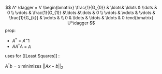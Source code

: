 $$ 
A^ \dagger = V 
\begin{bmatrix}
\frac{1}{G_{0}} & \ldots& \ldots & \ldots &  0 \\
\vdots & \frac{1}{G_{1}} &\ldots &\ldots &  0 \\
\vdots & \vdots & \vdots & \frac{1}{G_{k}} & \vdots &  \\
0 & \ldots  &   \ldots  & \ldots  & 0
\end{bmatrix} U^\dagger
$$
prop:

- $A^ \dagger = A^-1$
- $A A^ \dagger A$ = $A$

uses for [[Least Squares]] :

$A^\dagger b = x$ minimizes $||Ax-b||_2$

